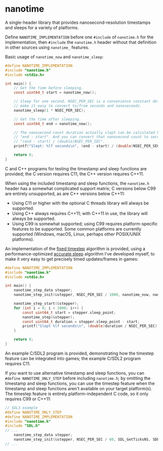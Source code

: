 # nanotime
A single-header library that provides nanosecond-resolution timestamps and sleeps for a variety of platforms.

Define `NANOTIME_IMPLEMENTATION` before one `#include` of `nanotime.h` for the implementation, then `#include` the `nanotime.h` header without that definition in other sources using `nanotime_` features.

Basic usage of `nanotime_now` and `nanotime_sleep`:
```c
#define NANOTIME_IMPLEMENTATION
#include "nanotime.h"
#include <stdio.h>

int main() {
    // Get the time before sleeping.
    const uint64_t start = nanotime_now();

    // Sleep for one second. NSEC_PER_SEC is a convenience constant defined to
    // make it easy to convert to/from seconds and nanoseconds.
    nanotime_sleep(1 * NSEC_PER_SEC);

    // Get the time after sleeping.
    const uint64_t end = nanotime_now();

    // The nanosecond count duration actually slept can be calculated here via
    // "end - start". And you can convert that nanosecond count to seconds via
    // "(end - start) / (double)NSEC_PER_SEC".
    printf("Slept: %lf seconds\n", (end - start) / (double)NSEC_PER_SEC);

    return 0;
}
```

C and C++ programs for testing the timestamp and sleep functions are provided; the C version requires C11, the C++ version requires C++11.

When using the included timestamp and sleep functions, the `nanotime.h` header has a somewhat complicated support matrix; C versions below C99 are entirely unsupported, as are C++ versions below C++11:
* Using C11 or higher with the optional C threads library will always be supported.
* Using C++ always requires C++11; with C++11 in use, the library will always be supported.
* Using C99 is somewhat supported; using C99 requires platform-specific features to be supported. Some common platforms are currently supported (Windows, macOS, Linux, perhaps other POSIX/UNIX platforms).

An implementation of the [fixed timestep](https://www.gafferongames.com/post/fix_your_timestep/) algorithm is provided, using a performance-optimized [accurate sleep](https://blog.bearcats.nl/accurate-sleep-function/) algorithm I've developed myself, to make it very easy to get precisely timed updates/frames in games:
```c
#define NANOTIME_IMPLEMENTATION
#include "nanotime.h"
#include <stdio.h>

int main() {
    nanotime_step_data stepper;
    nanotime_step_init(&stepper, NSEC_PER_SEC / 1000, nanotime_now, nanotime_sleep);

    nanotime_step_start(&stepper);
    for (int i = 0; i < 1000; i++) {
        const uint64_t start = stepper.sleep_point;
        nanotime_step(&stepper);
        const uint64_t duration = stepper.sleep_point - start;
        printf("Slept %lf seconds\n", (double)duration / NSEC_PER_SEC);
    }

    return 0;
}
```

An example C/SDL2 program is provided, demonstrating how the timestep feature can be integrated into games; the example C/SDL2 program requires C11.

If you want to use alternative timestamp and sleep functions, you can `#define NANOTIME_ONLY_STEP` before including `nanotime.h`; by omitting the timestamp and sleep functions, you can use the timestep feature when the timestamp and sleep functions aren't available on your target platform(s). The timestep feature is entirely platform-independent C code, so it only requires C99 or C++11:
```c
// SDL3 example
#define NANOTIME_ONLY_STEP
#define NANOTIME_IMPLEMENTATION
#include "nanotime.h"
#include "SDL.h"
// ...
    nanotime_step_data stepper;
    nanotime_step_init(&stepper, NSEC_PER_SEC / 60, SDL_GetTicksNS, SDL_DelayNS);
// ...
```
